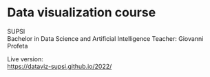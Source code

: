 # Data visualization course
SUPSI  
Bachelor in Data Science and Artificial Intelligence
Teacher: Giovanni Profeta

Live version:  
https://dataviz-supsi.github.io/2022/
